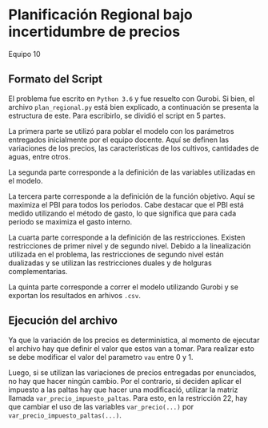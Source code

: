 # Planificación Regional bajo incertidumbre de precios
Equipo 10

## Formato del Script

El problema fue escrito en `Python 3.6` y fue resuelto con Gurobi. Si bien, el archivo `plan_regional.py` está bien explicado, a continuación se presenta la estructura de este. 
Para escribirlo, se dividió el script en 5 partes. 

La primera parte se utilizó para poblar el modelo con los parámetros entregados inicialmente por el equipo docente. Aquí se definen las variaciones de los precios, las características de los cultivos, cantidades de aguas, entre otros.

La segunda parte corresponde a la definición de las variables utilizadas en el modelo. 

La tercera parte corresponde a la definición de la función objetivo. Aquí se maximiza el PBI para todos los periodos. Cabe destacar que el PBI está medido utilizando el método de gasto, lo que significa que para cada periodo se maximiza el gasto interno.

La cuarta parte corresponde a la definición de las restricciones. Existen restricciones de primer nivel y de segundo nivel. Debido a la linealización utilizada en el problema, las restricciones de segundo nivel están dualizadas y se utilizan las restricciones duales y de holguras complementarias.

La quinta parte corresponde a correr el modelo utilizando Gurobi y se exportan los resultados en arhivos `.csv`.

## Ejecución del archivo

Ya que la variación de los precios es determinística, al momento de ejecutar el archivo hay que definir el valor que estos van a tomar. Para realizar esto se debe modificar el valor del parametro `vau` entre 0 y 1.

Luego, si se utilizan las variaciones de precios entregadas por enunciados, no hay que hacer ningún cambio. Por el contrario, si deciden aplicar el impuesto a las paltas hay que hacer una modificació, utilizar la matriz llamada `var_precio_impuesto_paltas`. Para esto, en la restricción 22, hay que cambiar el uso de las variables `var_precio(...)` por `var_precio_impuesto_paltas(...)`.
